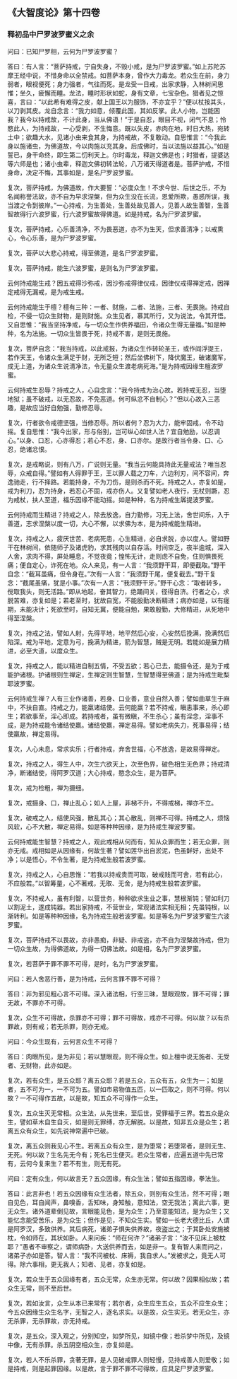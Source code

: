 ## 《大智度论》第十四卷

### 释初品中尸罗波罗蜜义之余

问曰：已知尸罗相，云何为尸罗波罗蜜？

答曰：有人言：“菩萨持戒，宁自失身，不毁小戒，是为尸罗波罗蜜。”如上苏陀苏摩王经中说，不惜身命以全禁戒。如菩萨本身，曾作大力毒龙。若众生在前，身力弱者，眼视便死；身力强者，气往而死。是龙受一日戒，出家求静，入林树间思惟；坐久，疲懈而睡。龙法，睡时形状如蛇，身有文章，七宝杂色。猎者见之惊喜，言曰：“以此希有难得之皮，献上国王以为服饰，不亦宜乎？”便以杖按其头，以刀剥其皮。龙自念言：“我力如意，倾覆此国，其如反掌。此人小物，岂能困我？我今以持戒故，不计此身，当从佛语！”于是自忍，眼目不视，闭气不息；怜愍此人，为持戒故，一心受剥，不生悔意。既以失皮，赤肉在地，时日大热，宛转土中；欲趣大水，见诸小虫来食其身，为持戒故，不复敢动。自思惟言：“今我此身以施诸虫，为佛道故，今以肉施以充其身。后成佛时，当以法施以益其心。”如是誓已，身干命终，即生第二忉利天上。尔时毒龙，释迦文佛是也；时猎者，提婆达等六师是也；诸小虫辈，释迦文佛初转法轮，八万诸天得道者是。菩萨护戒，不惜身命，决定不悔，其事如是，是名尸罗波罗蜜。

复次，菩萨持戒，为佛道故，作大要誓：“必度众生！不求今世、后世之乐，不为名闻称誉法故，亦不自为早求涅槃，但为众生没在长流，恩爱所欺，愚惑所误，我当渡之令到彼岸。”一心持戒，为生善处，生善处故见善人，见善人故生善智，生善智故得行六波罗蜜，行六波罗蜜故得佛道。如是持戒，名为尸罗波罗蜜。

复次，菩萨持戒，心乐善清净，不为畏恶道，亦不为生天，但求善清净；以戒熏心，令心乐善，是为尸罗波罗蜜。

复次，菩萨以大悲心持戒，得至佛道，是名尸罗波罗蜜。

复次，菩萨持戒，能生六波罗蜜，是则名为尸罗波罗蜜。

云何持戒能生戒？因五戒得沙弥戒，因沙弥戒得律仪戒，因律仪戒得禅定戒，因禅定戒得无漏戒，是为戒生戒。

云何持戒能生于檀？檀有三种：一者、财施，二者、法施，三者、无畏施。持戒自检，不侵一切众生财物，是则财施。众生见者，慕其所行，又为说法，令其开悟。又自思惟：“我当坚持净戒，与一切众生作供养福田，令诸众生得无量福。”如是种种，名为法施。一切众生皆畏于死，持戒不害，是则无畏施。

复次，菩萨自念：“我当持戒，以此戒报，为诸众生作转轮圣王，或作阎浮提王，若作天王，令诸众生满足于财，无所乏短；然后坐佛树下，降伏魔王，破诸魔军，成无上道，为诸众生说清净法，令无量众生渡老病死海。”是为持戒因缘生檀波罗蜜。

云何持戒生忍辱？持戒之人，心自念言：“我今持戒为治心故。若持戒无忍，当堕地狱；虽不破戒，以无忍故，不免恶道。何可纵忿不自制心？”但以心故入三恶趣，是故应当好自勉强，勤修忍辱。

复次，行者欲令戒德坚强，当修忍辱。所以者何？忍为大力，能牢固戒，令不动摇。复自思惟：“我今出家，形与俗别，岂可纵心如世人法？宜自勉励，以忍调心。”以身、口忍，心亦得忍；若心不忍，身、口亦尔。是故行者当令身、口、心忍，绝诸忿恨。

复次，是戒略说，则有八万，广说则无量。“我当云何能具持此无量戒法？唯当忍辱，众戒自得。”譬如有人得罪于王，王以罪人载之刀车，六边利刃，间不容间，奔逸驰走，行不择路。若能持身，不为刀伤，是则杀而不死。持戒之人，亦复如是，戒为利刀，忍为持身，若忍心不固，戒亦伤人。又复譬如老人夜行，无杖则蹶，忍为戒杖，扶人至道，福乐因缘不能动摇。如是种种，名为持戒生羼提波罗蜜。

云何持戒而生精进？持戒之人，除去放逸，自力勤修，习无上法，舍世间乐，入于善道，志求涅槃以度一切，大心不懈，以求佛为本，是为持戒能生精进。

复次，持戒之人，疲厌世苦、老病死患，心生精进，必自求脱，亦以度人。譬如野干在林树间，依随师子及诸虎豹，求其残肉以自存活。时间空乏，夜半逾城，深入人舍，求肉不得，屏处睡息，不觉夜竟；惶怖无计，走则虑不自免，住则惧畏死痛；便自定心，诈死在地。众人来见，有一人言：“我须野干耳，即便截取。”野干自念：“截耳虽痛，但令身在。”次有一人言：“我须野干尾，便复截去。”野干复念：“截尾虽痛，犹是小事。”次有一人言：“我须野干牙。”野干心念：“取者转多，傥取我头，则无活路。”即从地起，奋其智力，绝踊间关，径得自济。行者之心，求脱苦难，亦复如是；若老至时，犹故自宽，不能殷勤决断精进；病亦如是，以有瘥期，未能决计；死欲至时，自知无冀，便能自勉，果敢殷勤，大修精进，从死地中得至涅槃。

复次，持戒之法，譬如人射，先得平地，地平然后心安，心安然后挽满，挽满然后陷深。戒为平地，定意为弓，挽满为精进，箭为智慧，贼是无明。若能如是展力精进，必至大道，以度众生。

复次，持戒之人，能以精进自制五情，不受五欲；若心已去，能摄令还，是为于戒能护诸根。护诸根则生禅定，生禅定则生智慧，生智慧得至佛道；是为持戒生毗梨耶波罗蜜。

云何持戒生禅？人有三业作诸善，若身、口业善，意业自然入善；譬如曲草生于麻中，不扶自直。持戒之力，能羸诸结使。云何能羸？若不持戒，瞋恚事来，杀心即生；若欲事至，淫心即成。若持戒者，虽有微瞋，不生杀心；虽有淫念，淫事不成，是为持戒能令诸结使羸。诸结使羸，禅定易得。譬如老病失力，死事易得；结使羸故，禅定易得。

复次，人心未息，常求实乐；行者持戒，弃舍世福，心不放逸，是故易得禅定。

复次，持戒之人，得生人中，次生六欲天上，次至色界，破色相生无色界；持戒清净，断诸结使，得阿罗汉道；大心持戒，愍念众生，是为菩萨。

复次，戒为检粗，禅为摄细。

复次，戒摄身、口，禅止乱心；如人上屋，非梯不升，不得戒梯，禅亦不立。

复次，破戒之人，结使风强，散乱其心；其心散乱，则禅不可得。持戒之人，烦恼风软，心不大散，禅定易得。如是等种种因缘，是为持戒生禅波罗蜜。

云何持戒能生智慧？持戒之人，观此戒相从何而有，知从众罪而生；若无众罪，则亦无戒。戒相如是从因缘有，何故生著？譬如莲华出自淤泥，色虽鲜好，出处不净；以是悟心，不令生著，是为持戒生般若波罗蜜。

复次，持戒之人，心自思惟：“若我以持戒贵而可取，破戒贱而可舍，若有此心，不应般若。”以智筹量，心不著戒，无取、无舍，是为持戒生般若波罗蜜。

复次，不持戒人，虽有利智，以营世务，种种欲求生业之事，慧根渐钝；譬如利刀以割泥土，遂成钝器。若出家持戒，不营世业，常观诸法实相无相；先虽钝根，以渐转利。如是等种种因缘，名为持戒生般若波罗蜜。如是等名为尸罗波罗蜜生六波罗蜜。

复次，菩萨持戒不以畏故，亦非愚痴，非疑、非戒盗，亦不自为涅槃故持戒，但为一切众生故，为得佛道故，为得一切佛法故。如是相，名为尸罗波罗蜜。

复次，若菩萨于罪不罪不可得，是时，名为尸罗波罗蜜。

问曰：若人舍恶行善，是为持戒，云何言罪不罪不可得？

答曰：非为邪见粗心言不可得。深入诸法相，行空三昧，慧眼观故，罪不可得；罪无故，不罪亦不可得。

复次，众生不可得故，杀罪亦不可得；罪不可得故，戒亦不可得。何以故？以有杀罪故，则有戒；若无杀罪，则亦无戒。

问曰：今众生现有，云何言众生不可得？

答曰：肉眼所见，是为非见；若以慧眼观，则不得众生。如上檀中说无施者、无受者、无财物，此亦如是。

复次，若有众生，是五众耶？离五众耶？若是五众，五众有五，众生为一；如是者，五不可为一，一不可为五。譬如市易物值五匹，以一匹取之，则不可得。何以故？一不可得作五故，以是故，知五众不可得作一众生。

复次，五众生灭无常相。众生法，从先世来，至后世，受罪福于三界。若五众是众生，譬如草木自生自灭，如是则无罪缚，亦无解脱。以是故，知非五众是众生；若离五众有众生，如先说神常遍中已破。

复次，离五众则我见心不生。若离五众有众生，是为堕常；若堕常者，是则无生、无死。何以故？生名先无今有；死名已生便灭。若众生常者，应遍五道中先已常有，云何今复来生？若不有生，则无有死。

问曰：定有众生，何以故言无？五众因缘，有众生法；譬如五指因缘，拳法生。

答曰：此言非也！若五众因缘有众生法者，除五众，则别有众生法，然不可得；眼自见色，耳自闻声，鼻嗅香，舌知味，身知触，意知法，空无我法；离此六事，更无众生。诸外道辈倒见故，言眼能见色，是为众生；乃至意能知法，是为众生；又能忆念能受苦乐，是为众生；但作是见，不知众生实。譬如一长老大德比丘，人谓是阿罗汉，多致供养。其后病死，诸弟子惧失供养故，夜盗出之；于其卧处安施被枕，令如师在，其状如卧。人来问疾：“师在何许？”诸弟子言：“汝不见床上被枕耶？”愚者不审察之，谓师病卧，大送供养而去，如是非一。复有智人来而问之，诸弟子亦如是答。智人言：“我不问被枕、床褥，我自求人。”发被求之，竟无人可得。除六事相，更无我人；知者、见者，亦复如是。

复次，若众生于五众因缘有者，五众无常，众生亦无常。何以故？因果相似故；若众生无常，则不至后世。

复次，若如汝言，众生从本已来常有；若尔者，众生应生五众，五众不应生众生；今五众因缘生众生名字，无智之人，逐名求实。以是故，众生实无。若无众生，亦无杀罪，无杀罪故，亦无持戒。

复次，是五众，深入观之，分别知空，如梦所见，如镜中像；若杀梦中所见，及镜中像，无有杀罪。杀五阴空相众生，亦复如是。

复次，若人不乐杀罪，贪著无罪，是人见破戒罪人则轻慢，见持戒善人则爱敬；如是持戒，则是起罪因缘。以是故，言于罪不罪不可得故，应具足尸罗波罗蜜。